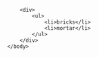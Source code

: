 <html>
    <body>

        <div>
            <ul>
                <li>bricks</li>
                <li>mortar</li>
            </ul>   
        </div>
    </body>
</html>